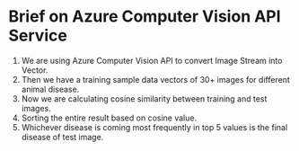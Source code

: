 # Brief on Azure Computer Vision API Service

1. We are using Azure Computer Vision API to convert Image Stream into Vector. 
2. Then we have a training sample data vectors of 30+ images for different animal disease.
3. Now we are calculating cosine similarity between training and test images.
4. Sorting the entire result based on cosine value.
5. Whichever disease is coming most frequently in top 5 values is the final disease of test image.
